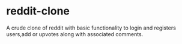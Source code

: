 # reddit-clone
A crude clone of reddit with basic functionality to login and registers users,add or upvotes along with associated comments.
